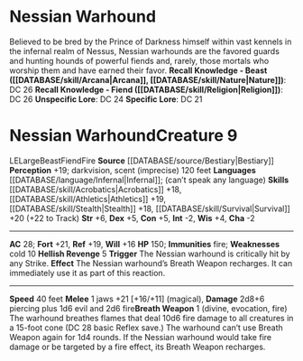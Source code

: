 ﻿---
ac: '28'
alignment: LE
all_resistance: null
burrow_speed: null
charisma: '-2'
climb_speed: null
constitution: '+5'
creature_ability:
- Breath Weapon
- Hellish Revenge
creature_family: '[[DATABASE/monsterfamily/Hell Hound|Hell Hound]]'
description: 'Believed to be bred by the Prince of Darkness himself within vast kennels
  in the infernal realm of Nessus, Nessian warhounds are the favored guards and hunting
  hounds of powerful fiends and, rarely, those mortals who worship them and have earned
  their favor.<br/><br/><b><u>Recall Knowledge - Beast</u> ( [[DATABASE/skill/Arcana|Arcana]]
  , [[DATABASE/skill/Nature|Nature]] )</b>: DC 26<br/><b><u>Recall Knowledge - Fiend</u>
  ( [[DATABASE/skill/Religion|Religion]] )</b>: DC 26<br/><b><u>Unspecific Lore</u></b>:
  DC 24<br/><b><u>Specific Lore</u></b>: DC 21'
dexterity: '+5'
element: Fire
fly_speed: null
fortitude: '+21'
hardness: null
hp: '150'
id: '260'
immunity:
- fire
intelligence: '-2'
land_speed: '40'
language:
- "[[DATABASE/language/Infernal|Infernal]] ; (can\u2019t speak any language)"
level: '9'
max_speed: '40'
name: Nessian Warhound
perception: '+19'
rarity: Common
reflex: '+19'
resistance: null
rus_type_level: null
school: null
sense:
- darkvision
- scent (imprecise) 120 feet
size: Large
skill:
- '[[DATABASE/skill/Acrobatics|Acrobatics]] +18'
- '[[DATABASE/skill/Athletics|Athletics]] +19'
- '[[DATABASE/skill/Stealth|Stealth]] +18'
- '[[DATABASE/skill/Survival|Survival]] +20'
source: '[[DATABASE/source/Bestiary|Bestiary]]'
speed:
- 40 feet
spell: null
strength: '+6'
strength_req: '6'
strongest_save:
- Fortitude
swim_speed: null
trait:
- '[[DATABASE/trait/Beast|Beast]]'
- '[[DATABASE/trait/Fiend|Fiend]]'
- '[[DATABASE/trait/Fire|Fire]]'
type: Creature
vision: Darkvision
weakest_save:
- Will
weakness:
- cold 10
will: '+16'
wisdom: '+4'

---
# Nessian Warhound

Believed to be bred by the Prince of Darkness himself within vast kennels in the infernal realm of Nessus, Nessian warhounds are the favored guards and hunting hounds of powerful fiends and, rarely, those mortals who worship them and have earned their favor.
**Recall Knowledge - Beast ([[DATABASE/skill/Arcana|Arcana]], [[DATABASE/skill/Nature|Nature]])**: DC 26
**Recall Knowledge - Fiend ([[DATABASE/skill/Religion|Religion]])**: DC 26
**Unspecific Lore**: DC 24
**Specific Lore**: DC 21

# Nessian Warhound<span class="item-type">Creature 9</span>

<span class="trait-alignment item-trait">LE</span><span class="trait-size item-trait">Large</span><span class="item-trait">Beast</span><span class="item-trait">Fiend</span><span class="item-trait">Fire</span>
**Source** [[DATABASE/source/Bestiary|Bestiary]]
**Perception** +19; darkvision, scent (imprecise) 120 feet
**Languages** [[DATABASE/language/Infernal|Infernal]]; (can’t speak any language)
**Skills** [[DATABASE/skill/Acrobatics|Acrobatics]] +18, [[DATABASE/skill/Athletics|Athletics]] +19, [[DATABASE/skill/Stealth|Stealth]] +18, [[DATABASE/skill/Survival|Survival]] +20 (+22 to Track)
**Str** +6, **Dex** +5, **Con** +5, **Int** -2, **Wis** +4, **Cha** -2

---
**AC** 28; **Fort** +21, **Ref** +19, **Will** +16
**HP** 150; **Immunities** fire; **Weaknesses** cold 10
<span class="in-box-ability">**Hellish Revenge** <span class="action-icon">5</span> **Trigger** The Nessian warhound is critically hit by any Strike. **Effect** The Nessian warhound’s Breath Weapon recharges. It can immediately use it as part of this reaction.</span>

---
**Speed** 40 feet
<span class="in-box-ability">**Melee** <span class="action-icon">1</span> jaws +21 [+16/+11] (magical), **Damage** 2d8+6 piercing plus 1d6 evil and 2d6 fire</span><span class="in-box-ability">**Breath Weapon** <span class="action-icon">1</span> (divine, evocation, fire) The warhound breathes flames that deal 10d6 fire damage to all creatures in a 15-foot cone (DC 28 basic Reflex save.) The warhound can’t use Breath Weapon again for 1d4 rounds. If the Nessian warhound would take fire damage or be targeted by a fire effect, its Breath Weapon recharges.</span>